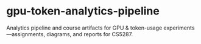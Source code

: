 # gpu-token-analytics-pipeline
Analytics pipeline and course artifacts for GPU &amp; token-usage experiments—assignments, diagrams, and reports for CS5287.
